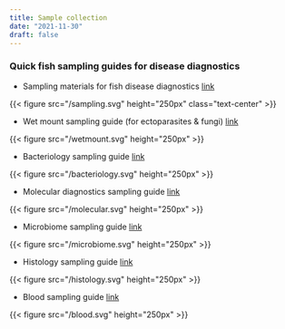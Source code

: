 ```yaml
---
title: Sample collection
date: "2021-11-30"
draft: false
---
```


### Quick fish sampling guides for disease diagnostics

- Sampling materials for fish disease diagnostics [link](https://hdl.handle.net/20.500.12348/4836)

{{< figure src="/sampling.svg" height="250px" class="text-center" >}}

- Wet mount sampling guide (for ectoparasites & fungi) [link](https://hdl.handle.net/20.500.12348/4837)

{{< figure src="/wetmount.svg" height="250px" >}}

- Bacteriology sampling guide [link](https://hdl.handle.net/20.500.12348/4840) 

{{< figure src="/bacteriology.svg" height="250px" >}}

- Molecular diagnostics sampling guide [link](https://hdl.handle.net/20.500.12348/4841)

{{< figure src="/molecular.svg" height="250px" >}}

- Microbiome sampling guide [link](https://hdl.handle.net/20.500.12348/4838)

{{< figure src="/microbiome.svg" height="250px" >}}

- Histology sampling guide [link](https://hdl.handle.net/20.500.12348/4842)

{{< figure src="/histology.svg" height="250px" >}}

- Blood sampling guide [link](https://hdl.handle.net/20.500.12348/4839)

{{< figure src="/blood.svg" height="250px" >}}






